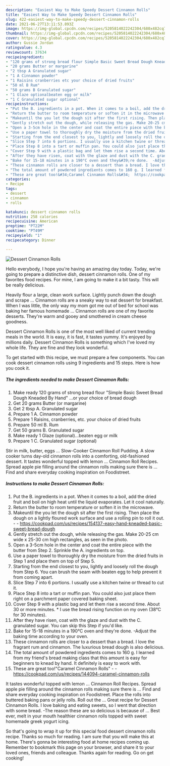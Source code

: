 ```yaml
---
description: "Easiest Way to Make Speedy Dessert Cinnamon Rolls"
title: "Easiest Way to Make Speedy Dessert Cinnamon Rolls"
slug: 422-easiest-way-to-make-speedy-dessert-cinnamon-rolls
date: 2021-06-27T13:11:53.893Z
image: https://img-global.cpcdn.com/recipes/5205814022242304/680x482cq70/dessert-cinnamon-rolls-recipe-main-photo.jpg
thumbnail: https://img-global.cpcdn.com/recipes/5205814022242304/680x482cq70/dessert-cinnamon-rolls-recipe-main-photo.jpg
cover: https://img-global.cpcdn.com/recipes/5205814022242304/680x482cq70/dessert-cinnamon-rolls-recipe-main-photo.jpg
author: Gussie Jordan
ratingvalue: 4.3
reviewcount: 37634
recipeingredient:
- "120 grams of strong bread flour Simple Basic Sweet Bread Dough Kneaded By Hand or your choice of bread dough"
- "20 grams Butter or margarine"
- "2 tbsp A Granulated sugar"
- "1 A Cinnamon powder"
- "1 Raisins cranberries etc your choice of dried fruits"
- "50 ml B Rum"
- "50 grams B Granulated sugar"
- "1 Glaze optionalbeaten egg or milk"
- "1 C Granulated sugar optional"
recipeinstructions:
- "Put the B. ingredients in a pot. When it comes to a boil, add the dried fruit and boil on high heat until the liquid evaporates. Let it cool naturally."
- "Return the butter to room temperature or soften it in the microwave."
- "Makeuntil the you let the dough sit after the first rising. Then place the dough on a lightly floured work surface and use a rolling pin to roll it out.  https://cookpad.com/us/recipes/154137-easy-hand-kneaded-basic-sweet-bread-dough"
- "Gently stretch out the dough, while releasing the gas. Make 20-25 cm wide x 25-30 cm high rectangles, as seen in the photo."
- "Open a 3-5cm hole in the center and coat the entire piece with the butter from Step 2. Sprinkle the A. ingredients on top."
- "Use a paper towel to thoroughly dry the moisture from the dried fruits in Step 1 and place them on top of Step 5."
- "Starting from the end closest to you, lightly and loosely roll the dough from Step 6. You can brush the seam with beaten egg to help prevent it from coming apart."
- "Slice Step 7 into 6 portions. I usually use a kitchen twine or thread to cut it."
- "Place Step 8 into a tart or muffin pan. You could also just place them right on a parchment paper covered baking sheet."
- "Cover Step 9 with a plastic bag and let them rise a second time. About 30 or more minutes. * I use the bread rising function on my oven (38°C for 30 minutes)."
- "After they have risen, coat with the glaze and dust with the C. granulated sugar. You can skip this Step if you&#39;d like."
- "Bake for 15-18 minutes in a 190°C oven and they&#39;re done.  -Adjust the baking time according to your oven."
- "These cinnamon rolls are closer to a dessert than a bread. I love the fragrant rum and cinnamon. The luxurious bread dough is also delicious."
- "The total amount of powdered ingredients comes to 160 g. I learned from my friend&#39;s bread making class that this amount is easy for beginners to knead by hand. It definitely is easy to work with."
- "These are great too!&#34;Caramel Cinnamon Rolls&#34;  https://cookpad.com/us/recipes/144094-caramel-cinnamon-rolls"
categories:
- Recipe
tags:
- dessert
- cinnamon
- rolls

katakunci: dessert cinnamon rolls 
nutrition: 258 calories
recipecuisine: American
preptime: "PT22M"
cooktime: "PT49M"
recipeyield: "1"
recipecategory: Dinner

---
```



![Dessert Cinnamon Rolls](https://img-global.cpcdn.com/recipes/5205814022242304/680x482cq70/dessert-cinnamon-rolls-recipe-main-photo.jpg)

Hello everybody, I hope you're having an amazing day today. Today, we're going to prepare a distinctive dish, dessert cinnamon rolls. One of my favorites food recipes. For mine, I am going to make it a bit tasty. This will be really delicious.

Heavily flour a large, clean work surface. Lightly punch down the dough and scrape … Cinnamon rolls are a sneaky way to eat dessert for breakfast. When I was little, the only way my mom got me out of bed for school was baking her famous homemade … Cinnamon rolls are one of my favorite desserts. They&#39;re warm and gooey and smothered in cream cheese goodness.

Dessert Cinnamon Rolls is one of the most well liked of current trending meals in the world. It is easy, it is fast, it tastes yummy. It's enjoyed by millions daily. Dessert Cinnamon Rolls is something which I've loved my whole life. They are fine and they look wonderful.


To get started with this recipe, we must prepare a few components. You can cook dessert cinnamon rolls using 9 ingredients and 15 steps. Here is how you cook it.

<!--inarticleads1-->

##### The ingredients needed to make Dessert Cinnamon Rolls:

1. Make ready 120 grams of strong bread flour &#34;Simple Basic Sweet Bread Dough Kneaded By Hand&#34; ...or your choice of bread dough
1. Get 20 grams Butter (or margarine)
1. Get 2 tbsp A. Granulated sugar
1. Prepare 1 A. Cinnamon powder
1. Prepare 1 Raisins, cranberries, etc. your choice of dried fruits
1. Prepare 50 ml B. Rum
1. Get 50 grams B. Granulated sugar
1. Make ready 1 Glaze (optional)...beaten egg or milk
1. Prepare 1 C. Granulated sugar (optional)


Stir in milk, butter, eggs … Slow-Cooker Cinnamon Roll Pudding. A slow cooker turns day-old cinnamon rolls into a comforting, old-fashioned dessert. It tastes wonderful topped with lemon … Cinnamon Roll Recipes. Spread apple pie filling around the cinnamon rolls making sure there is … Find and share everyday cooking inspiration on Foodistreet. 

<!--inarticleads2-->

##### Instructions to make Dessert Cinnamon Rolls:

1. Put the B. ingredients in a pot. When it comes to a boil, add the dried fruit and boil on high heat until the liquid evaporates. Let it cool naturally.
1. Return the butter to room temperature or soften it in the microwave.
1. Makeuntil the you let the dough sit after the first rising. Then place the dough on a lightly floured work surface and use a rolling pin to roll it out. -  - https://cookpad.com/us/recipes/154137-easy-hand-kneaded-basic-sweet-bread-dough
1. Gently stretch out the dough, while releasing the gas. Make 20-25 cm wide x 25-30 cm high rectangles, as seen in the photo.
1. Open a 3-5cm hole in the center and coat the entire piece with the butter from Step 2. Sprinkle the A. ingredients on top.
1. Use a paper towel to thoroughly dry the moisture from the dried fruits in Step 1 and place them on top of Step 5.
1. Starting from the end closest to you, lightly and loosely roll the dough from Step 6. You can brush the seam with beaten egg to help prevent it from coming apart.
1. Slice Step 7 into 6 portions. I usually use a kitchen twine or thread to cut it.
1. Place Step 8 into a tart or muffin pan. You could also just place them right on a parchment paper covered baking sheet.
1. Cover Step 9 with a plastic bag and let them rise a second time. About 30 or more minutes. * I use the bread rising function on my oven (38°C for 30 minutes).
1. After they have risen, coat with the glaze and dust with the C. granulated sugar. You can skip this Step if you&#39;d like.
1. Bake for 15-18 minutes in a 190°C oven and they&#39;re done.  -Adjust the baking time according to your oven.
1. These cinnamon rolls are closer to a dessert than a bread. I love the fragrant rum and cinnamon. The luxurious bread dough is also delicious.
1. The total amount of powdered ingredients comes to 160 g. I learned from my friend&#39;s bread making class that this amount is easy for beginners to knead by hand. It definitely is easy to work with.
1. These are great too!&#34;Caramel Cinnamon Rolls&#34; -  - https://cookpad.com/us/recipes/144094-caramel-cinnamon-rolls


It tastes wonderful topped with lemon … Cinnamon Roll Recipes. Spread apple pie filling around the cinnamon rolls making sure there is … Find and share everyday cooking inspiration on Foodistreet. Place the rolls into buttered baking pans or jelly rolls. Roll out the … Great recipe for Dessert Cinnamon Rolls. I love baking and eating sweets, so I went that direction with some bread. -The reason these are so delicious is because of … Best ever, melt in your mouth healthier cinnamon rolls topped with sweet homemade greek yogurt icing. 

So that's going to wrap it up for this special food dessert cinnamon rolls recipe. Thanks so much for reading. I am sure that you will make this at home. There's gonna be interesting food at home recipes coming up. Remember to bookmark this page on your browser, and share it to your loved ones, friends and colleague. Thanks again for reading. Go on get cooking!
